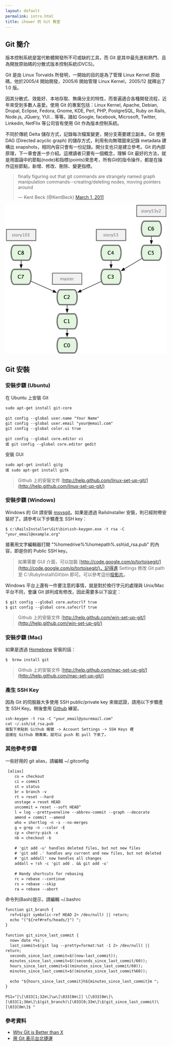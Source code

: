 ```yaml
---
layout: default
permalink: intro.html
title: ihower 的 Git 教室
---
```


## Git 簡介

版本控制系統是當代軟體開發所不可或缺的工具，而 Git 是其中最先進和熱門、且為開放原始碼的分散式版本控制系統(DVCS)。

Git 是由 Linux Torvalds 所發明，一開始的目的是為了管理 Linux Kernel 原始碼，他於2005/4 開始開發，2005/6 開始管理  Linux Kernel，2005/12 就釋出了 1.0 版。

因其分散式、效能好、本地存取、無痛分支的特性，而普遍適合各種開發流程，近年來受到多數人喜愛。使用 Git 的專案包括：Linux Kernel, Apache, Debian, Drupal, Eclipse, Fedora, Gnome, KDE, Perl, PHP, PostgreSQL, Ruby on Rails, Node.js, JQuery, YUI... 等等。諸如 Google, facebook, Microsoft, Twitter, Linkedin, NetFlix 等公司皆有使用 Git 作為版本控制系統。

不同於傳統 Delta 儲存方式，記錄每次檔案變更，開分支需要建立副本。Git 使用 DAG (Directed acyclic graph) 的儲存方式，利用有向無環圖來記錄 metadata 建構出 snapshots，相同內容只會有一份記錄。開分支也只是建立參考。Git 的內部原理，下一章會進一步介紹。這裡讀者只要有一個概念，理解 Git 最好的方法，就是用圖論中的節點(node)和指標(points)來思考，所有*Git*的指令操作，都是在操作這些節點，新增、修改、刪除、變更指標。

<blockquote class="twitter-tweet"><p>finally figuring out that git commands are strangely named graph manipulation commands--creating/deleting nodes, moving pointers around</p>&mdash; Kent Beck (@KentBeck) <a href="https://twitter.com/KentBeck/status/42657237986054144" data-datetime="2011-03-01T18:47:32+00:00">March 1, 2011</a></blockquote>
<script async src="//platform.twitter.com/widgets.js" charset="utf-8"></script>

![Git graph example](images/intro-1.png)

## Git 安裝

### 安裝步驟 (Ubuntu)

在 Ubuntu 上安裝 Git

	sudo apt-get install git-core

	git config --global user.name "Your Name"
	git config --global user.email "your@email.com"
	git config --global color.ui true
	
	git config --global core.editor vi 
	或 git config --global core.editor gedit
	
安裝 GUI

    sudo apt-get install gitg
	或 sudo apt-get install gitk
	
> Github 上的安裝文件 [http://help.github.com/linux-set-up-git/](http://help.github.com/linux-set-up-git/)


### 安裝步驟 (Windows)

Windows 的 Git 請安裝 [msysgit](http://code.google.com/p/msysgit/)。如果是透過 RailsInstaller 安裝，則已經附帶安裝好了。請參考以下步驟產生 SSH key：

    $ c:\RailsInstaller\Git\bin\ssh-keygen.exe -t rsa -C "your_email@example.org"

接著用文字編輯器打開 "%homedrive%%homepath%\.ssh\id_rsa.pub" 的內容，即是你的 Public SSH key。

> 如果需要 GUI 介面，可以加裝 [http://code.google.com/p/tortoisegit/](http://code.google.com/p/tortoisegit/)，記得進 Settings 修改 Git path 至 C:\RubyInstall\Git\bin 即可。可以參考這份[投影片](http://www.slideshare.net/jason8301/tortoisegit-intro-in-traditional-chinese)。

Windows 平台上還有一件要注意的事情，就是對於換行字元的處理與 Unix/Mac 平台不同，會讓 Git 誤判成有修改，因此需要多以下設定：


    $ git config --global core.autocrlf true
    $ git config --global core.safecrlf true


> Github 上的安裝文件 [http://help.github.com/win-set-up-git/](http://help.github.com/win-set-up-git/)

### 安裝步驟 (Mac)

如果是透過 [Homebrew](http://mxcl.github.com/homebrew/) 安裝的話：

    $  brew install git
    
> Github 上的安裝文件 [http://help.github.com/mac-set-up-git/](http://help.github.com/mac-set-up-git/)
	
### 產生 SSH Key

因為 Git 的伺服器大多使用 SSH public/private key 來做認證，請用以下步驟產生 SSH Key。稍後會用 [Github](http://github.com) 練習。

	ssh-keygen -t rsa -C "your_email@youremail.com"
	cat ~/.ssh/id_rsa.pub
	複製下來貼到 Github 帳號 -> Account Settings -> SSH Keys 裡
	這樣在 Github 開專案，就可以 push 和 pull 下來了。
		
### 其他參考步驟

一些好用的 git alias，請編輯 ~/.gitconfig

     [alias]
        co = checkout
        ci = commit
        st = status
        br = branch -v
        rt = reset --hard
        unstage = reset HEAD
        uncommit = reset --soft HEAD^
        l = log --pretty=oneline --abbrev-commit --graph --decorate
        amend = commit --amend
        who = shortlog -n -s --no-merges
        g = grep -n --color -E
        cp = cherry-pick -x
	    nb = checkout -b
	     
        # 'git add -u' handles deleted files, but not new files
        # 'git add .' handles any current and new files, but not deleted
        # 'git addall' now handles all changes
        addall = !sh -c 'git add . && git add -u'

        # Handy shortcuts for rebasing
        rc = rebase --continue
        rs = rebase --skip
        ra = rebase --abort
        
命令列(Bash)提示，請編輯 ~/.bashrc

    function git_branch {
      ref=$(git symbolic-ref HEAD 2> /dev/null) || return;
      echo "("${ref#refs/heads/}") ";
    }

    function git_since_last_commit {
      now=`date +%s`;
      last_commit=$(git log --pretty=format:%at -1 2> /dev/null) || return;
      seconds_since_last_commit=$((now-last_commit));
      minutes_since_last_commit=$((seconds_since_last_commit/60));
      hours_since_last_commit=$((minutes_since_last_commit/60));
      minutes_since_last_commit=$((minutes_since_last_commit%60));
    
      echo "${hours_since_last_commit}h${minutes_since_last_commit}m ";
    }

    PS1="[\[\033[1;32m\]\w\[\033[0m\]] \[\033[0m\]\[\033[1;36m\]\$(git_branch)\[\033[0;33m\]\$(git_since_last_commit)\[\033[0m\]$ " 
	
### 參考資料

* [Why Git is Better than X](http://thkoch2001.github.com/whygitisbetter/)
* [用 Git 表示台北捷運](http://gugod.org/2009/12/git-graphing/)